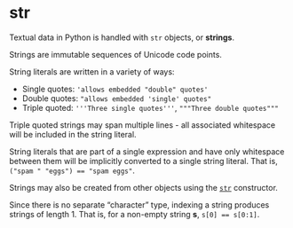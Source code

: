 # str

Textual data in Python is handled with `str` objects, or **strings**.

Strings are immutable sequences of Unicode code points.

String literals are written in a variety of ways:

- Single quotes: `'allows embedded "double" quotes'`
- Double quotes: `"allows embedded 'single' quotes"`
- Triple quoted: `'''Three single quotes'''`, `"""Three double quotes"""`

Triple quoted strings may span multiple lines - all associated whitespace will be included in the string literal.

String literals that are part of a single expression and have only whitespace between them will be implicitly converted to a single string literal. That is, `("spam " "eggs") == "spam eggs"`.

Strings may also be created from other objects using the [`str`](/built-in-functions/str.md) constructor.

Since there is no separate “character” type, indexing a string produces strings of length 1. That is, for a non-empty string **s**, `s[0] == s[0:1]`.